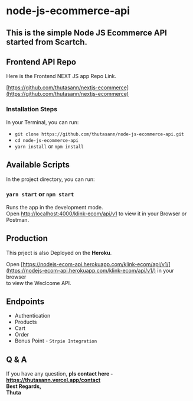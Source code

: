 # node-js-ecommerce-api

## This is the simple Node JS Ecommerce API started from Scartch.

## Frontend API Repo

Here is the Frontend NEXT JS app Repo Link.

[https://github.com/thutasann/nextjs-ecommerce](https://github.com/thutasann/nextjs-ecommerce)

### Installation Steps

In your Terminal, you can run:

- `git clone https://github.com/thutasann/node-js-ecommerce-api.git`
- `cd node-js-ecommerce-api`
- `yarn install` or `npm install`


## Available Scripts

In the project directory, you can run:

### `yarn start` or `npm start`

Runs the app in the development mode.\
Open [http://localhost:4000/klink-ecom/api/v1](http://localhost:4000/klink-ecom/api/v1) to view it in your Browser or Postman.

## Production

This prject is also Deployed on the <b>Heroku</b>.

Open [https://nodejs-ecom-api.herokuapp.com/klink-ecom/api/v1/](https://nodejs-ecom-api.herokuapp.com/klink-ecom/api/v1/) in your browser\
to view the Weclcome API.

## Endpoints

- Authentication
- Products
- Cart
- Order
- Bonus Point - `Strpie Integration`

## Q & A

If you have any question, <b>pls contact here - https://thutasann.vercel.app/contact </b>\
<b>Best Regards,</b>\
<b>Thuta</b>
